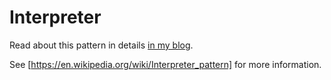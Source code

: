Interpreter
===========

Read about this pattern in details [in my blog].

See [https://en.wikipedia.org/wiki/Interpreter_pattern] for more information.

[in my blog]: https://vria.eu/interpreter_pattern_in_php/
[https://en.wikipedia.org/wiki/Interpreter_pattern]: https://en.wikipedia.org/wiki/Interpreter_pattern
